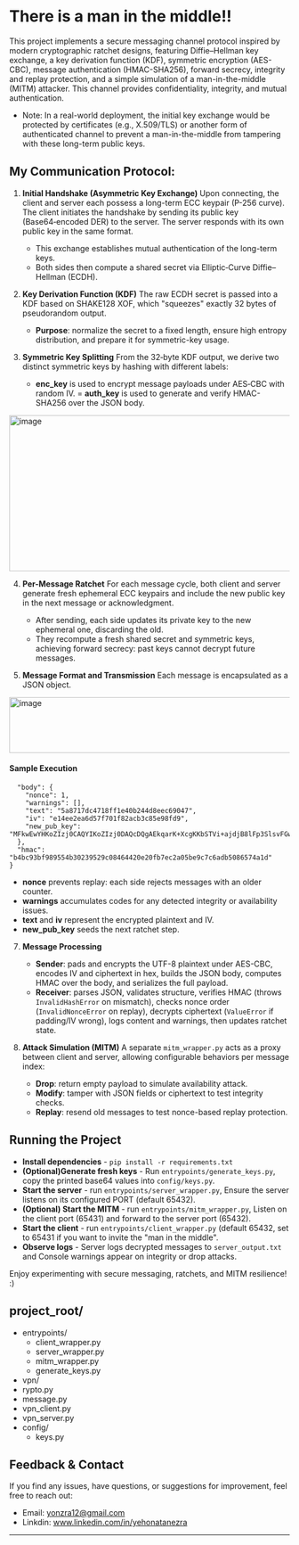 # There is a man in the middle!!

This project implements a secure messaging channel protocol inspired by modern cryptographic ratchet designs, featuring Diffie–Hellman key exchange, a key derivation function (KDF), symmetric encryption (AES-CBC), message authentication (HMAC-SHA256), forward secrecy, integrity and replay protection, and a simple simulation of a man-in-the-middle (MITM) attacker. This channel provides confidentiality, integrity, and mutual authentication.
- Note: In a real-world deployment, the initial key exchange would be protected by certificates (e.g., X.509/TLS) or another form of authenticated channel to prevent a man-in-the-middle from tampering with these long-term public keys.

## My Communication Protocol:

1. **Initial Handshake (Asymmetric Key Exchange)**
   Upon connecting, the client and server each possess a long-term ECC keypair (P-256 curve). The client initiates the handshake by sending its public key (Base64‑encoded DER) to the server. The server responds with its own public key in the same format.
   - This exchange establishes mutual authentication of the long-term keys.
   - Both sides then compute a shared secret via Elliptic‑Curve Diffie–Hellman (ECDH).

2. **Key Derivation Function (KDF)**
   The raw ECDH secret is passed into a KDF based on SHAKE128 XOF, which "squeezes" exactly 32 bytes of pseudorandom output.
   - **Purpose**: normalize the secret to a fixed length, ensure high entropy distribution, and prepare it for symmetric-key usage.

3. **Symmetric Key Splitting**
   From the 32‑byte KDF output, we derive two distinct symmetric keys by hashing with different labels:
   - **enc\_key** is used to encrypt message payloads under AES‑CBC with random IV.
   = **auth\_key** is used to generate and verify HMAC-SHA256 over the JSON body.

  <img width="869" height="280" alt="image" src="https://github.com/user-attachments/assets/d60f88b1-2f0e-4fa8-aa18-cef669e865b7" />

4. **Per-Message Ratchet**
   For each message cycle, both client and server generate fresh ephemeral ECC keypairs and include the new public key in the next message or acknowledgment.
   - After sending, each side updates its private key to the new ephemeral one, discarding the old.
   - They recompute a fresh shared secret and symmetric keys, achieving forward secrecy: past keys cannot decrypt future messages.

5. **Message Format and Transmission**
   Each message is encapsulated as a JSON object.
<img width="869" height="100" alt="image" src="https://github.com/user-attachments/assets/9df6821c-2f1c-4770-abb5-3571c034b125" />


 #### Sample Execution
   
```json{
  "body": {
    "nonce": 1,
    "warnings": [],
    "text": "5a8717dc4718ff1e40b244d8eec69047",
    "iv": "e14ee2ea6d57f701f82acb3c85e98fd9",
    "new_pub_key": "MFkwEwYHKoZIzj0CAQYIKoZIzj0DAQcDQgAEkqarK+XcgKKbSTVi+ajdjB8lFp3SlsvFGwTl8qFc7w1NuYLyuKDUnr9QncQl0Q2kZYfBa4nVQckfcFCOQ/3uog=="
  },
  "hmac": "b4bc93bf989554b30239529c08464420e20fb7ec2a05be9c7c6adb5086574a1d"
}
```

   - **nonce** prevents replay: each side rejects messages with an older counter. 
   - **warnings** accumulates codes for any detected integrity or availability issues.
   - **text** and **iv** represent the encrypted plaintext and IV.
   - **new\_pub\_key** seeds the next ratchet step.

7. **Message Processing**

   * **Sender**: pads and encrypts the UTF-8 plaintext under AES-CBC, encodes IV and ciphertext in hex, builds the JSON body, computes HMAC over the body, and serializes the full payload.
   * **Receiver**: parses JSON, validates structure, verifies HMAC (throws `InvalidHashError` on mismatch), checks nonce order (`InvalidNonceError` on replay), decrypts ciphertext (`ValueError` if padding/IV wrong), logs content and warnings, then updates ratchet state.

8. **Attack Simulation (MITM)**
   A separate `mitm_wrapper.py` acts as a proxy between client and server, allowing configurable behaviors per message index:

   * **Drop**: return empty payload to simulate availability attack.
   * **Modify**: tamper with JSON fields or ciphertext to test integrity checks.
   * **Replay**: resend old messages to test nonce-based replay protection.

## Running the Project

- **Install dependencies** - `pip install -r requirements.txt`
- **(Optional)Generate fresh keys** - Run `entrypoints/generate_keys.py`, copy the printed base64 values into `config/keys.py`.
- **Start the server** - run `entrypoints/server_wrapper.py`, Ensure the server listens on its configured PORT (default 65432).
- **(Optional) Start the MITM** - run `entrypoints/mitm_wrapper.py`, Listen on the client port (65431) and forward to the server port (65432).
- **Start the client** - run `entrypoints/client_wrapper.py` (default 65432, set to 65431 if you want to invite the "man in the middle".
- **Observe logs** - Server logs decrypted messages to `server_output.txt` and Console warnings appear on integrity or drop attacks.

Enjoy experimenting with secure messaging, ratchets, and MITM resilience! :)

## project_root/
- entrypoints/
   - client_wrapper.py
   - server_wrapper.py
   - mitm_wrapper.py
   - generate_keys.py
-  vpn/
  - rypto.py
  - message.py
  - vpn_client.py
  - vpn_server.py
- config/
  - keys.py


## Feedback & Contact
If you find any issues, have questions, or suggestions for improvement, feel free to reach out:
- Email: yonzra12@gmail.com
- Linkdin: www.linkedin.com/in/yehonatanezra
---


